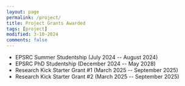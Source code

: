 ```yaml
---
layout: page
permalink: /project/
title: Project Grants Awarded
tags: [project]
modified: 3-10-2024
comments: false
---
```


* EPSRC Summer Studentship (July 2024 -- August 2024)
* EPSRC PhD Studentship (December 2024 -- May 2028)
* Research Kick Starter Grant #1 (March 2025 -- September 2025)
* Research Kick Starter Grant #2 (March 2025 -- September 2025)






